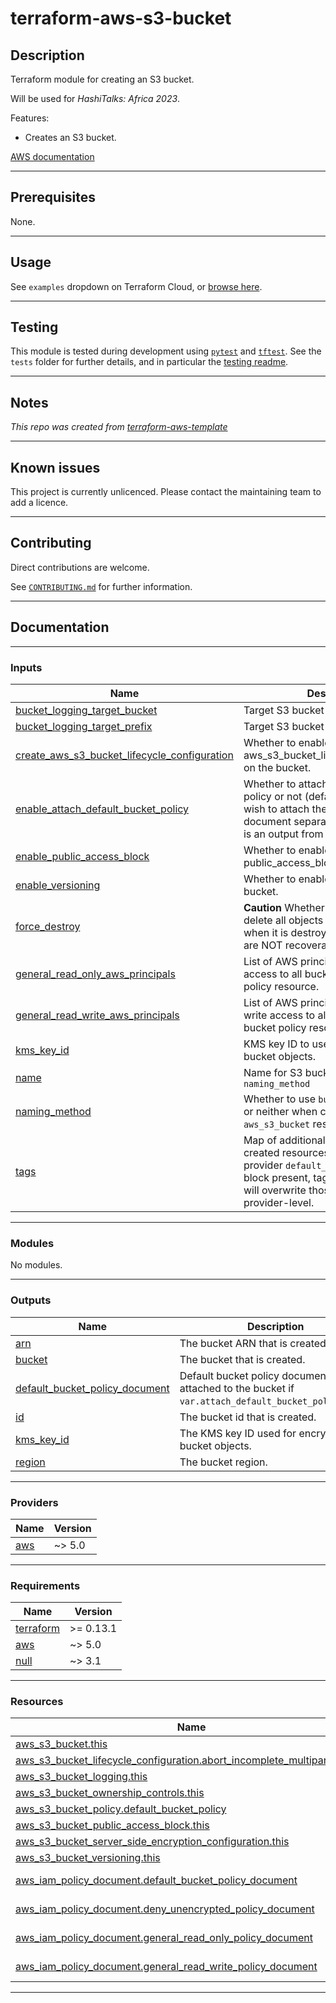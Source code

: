 # terraform-aws-s3-bucket

## Description

Terraform module for creating an S3 bucket.

Will be used for *HashiTalks: Africa 2023*.

Features:

 - Creates an S3 bucket.

[AWS documentation](https://docs.aws.amazon.com...)

----
## Prerequisites

None.

----
## Usage

See `examples` dropdown on Terraform Cloud, or [browse here](/examples/).

----
## Testing

This module is tested during development using [`pytest`](https://docs.pytest.org/en/7.2.x/) and [`tftest`](https://pypi.org/project/tftest/). See the `tests` folder for further details, and in particular the [testing readme](./tests/README.md).

----
## Notes

*This repo was created from [terraform-aws-template](https://github.com/cloudandthings/terraform-aws-template)*


----
## Known issues

This project is currently unlicenced. Please contact the maintaining team to add a licence.

----
## Contributing

Direct contributions are welcome.

See [`CONTRIBUTING.md`](./.github/CONTRIBUTING.md) for further information.

<!-- BEGIN_TF_DOCS -->
----
## Documentation

----
### Inputs

| Name | Description | Type | Default | Required |
|------|-------------|------|---------|:--------:|
| <a name="input_bucket_logging_target_bucket"></a> [bucket\_logging\_target\_bucket](#input\_bucket\_logging\_target\_bucket) | Target S3 bucket name for logging. | `string` | `""` | no |
| <a name="input_bucket_logging_target_prefix"></a> [bucket\_logging\_target\_prefix](#input\_bucket\_logging\_target\_prefix) | Target S3 bucket prefix for logging. | `string` | `""` | no |
| <a name="input_create_aws_s3_bucket_lifecycle_configuration"></a> [create\_aws\_s3\_bucket\_lifecycle\_configuration](#input\_create\_aws\_s3\_bucket\_lifecycle\_configuration) | Whether to enable the default aws\_s3\_bucket\_lifecycle\_configuration on the bucket. | `bool` | `true` | no |
| <a name="input_enable_attach_default_bucket_policy"></a> [enable\_attach\_default\_bucket\_policy](#input\_enable\_attach\_default\_bucket\_policy) | Whether to attach the default bucket policy or not (default=true). You may wish to attach the bucket policy document separately, in which case it is an output from this module. | `bool` | `true` | no |
| <a name="input_enable_public_access_block"></a> [enable\_public\_access\_block](#input\_enable\_public\_access\_block) | Whether to enable public\_access\_block on the bucket. | `bool` | `true` | no |
| <a name="input_enable_versioning"></a> [enable\_versioning](#input\_enable\_versioning) | Whether to enable versioning on the bucket. | `bool` | `true` | no |
| <a name="input_force_destroy"></a> [force\_destroy](#input\_force\_destroy) | **Caution** Whether to automatically delete all objects from the bucket when it is destroyed. These objects are NOT recoverable. | `bool` | `false` | no |
| <a name="input_general_read_only_aws_principals"></a> [general\_read\_only\_aws\_principals](#input\_general\_read\_only\_aws\_principals) | List of AWS principals to give read access to all bucket objects via bucket policy resource. | `list(string)` | `[]` | no |
| <a name="input_general_read_write_aws_principals"></a> [general\_read\_write\_aws\_principals](#input\_general\_read\_write\_aws\_principals) | List of AWS principals to give read and write access to all bucket objects via bucket policy resource. | `list(string)` | `[]` | no |
| <a name="input_kms_key_id"></a> [kms\_key\_id](#input\_kms\_key\_id) | KMS key ID to use for encrypting bucket objects. | `string` | `null` | no |
| <a name="input_name"></a> [name](#input\_name) | Name for S3 bucket. Also see `naming_method` | `string` | `null` | no |
| <a name="input_naming_method"></a> [naming\_method](#input\_naming\_method) | Whether to use `bucket`, `bucket_prefix` or neither when creating the `aws_s3_bucket` resource. | `string` | `"BUCKET"` | no |
| <a name="input_tags"></a> [tags](#input\_tags) | Map of additional tags to assign to created resources. If configured with a provider `default_tags` configuration block present, tags with matching keys will overwrite those defined at the provider-level. | `map(string)` | `{}` | no |

----
### Modules

No modules.

----
### Outputs

| Name | Description |
|------|-------------|
| <a name="output_arn"></a> [arn](#output\_arn) | The bucket ARN that is created. |
| <a name="output_bucket"></a> [bucket](#output\_bucket) | The bucket that is created. |
| <a name="output_default_bucket_policy_document"></a> [default\_bucket\_policy\_document](#output\_default\_bucket\_policy\_document) | Default bucket policy document, attached to the bucket if `var.attach_default_bucket_policy=true`. |
| <a name="output_id"></a> [id](#output\_id) | The bucket id that is created. |
| <a name="output_kms_key_id"></a> [kms\_key\_id](#output\_kms\_key\_id) | The KMS key ID used for encrypting bucket objects. |
| <a name="output_region"></a> [region](#output\_region) | The bucket region. |

----
### Providers

| Name | Version |
|------|---------|
| <a name="provider_aws"></a> [aws](#provider\_aws) | ~> 5.0 |

----
### Requirements

| Name | Version |
|------|---------|
| <a name="requirement_terraform"></a> [terraform](#requirement\_terraform) | >= 0.13.1 |
| <a name="requirement_aws"></a> [aws](#requirement\_aws) | ~> 5.0 |
| <a name="requirement_null"></a> [null](#requirement\_null) | ~> 3.1 |

----
### Resources

| Name | Type |
|------|------|
| [aws_s3_bucket.this](https://registry.terraform.io/providers/hashicorp/aws/latest/docs/resources/s3_bucket) | resource |
| [aws_s3_bucket_lifecycle_configuration.abort_incomplete_multipart_upload](https://registry.terraform.io/providers/hashicorp/aws/latest/docs/resources/s3_bucket_lifecycle_configuration) | resource |
| [aws_s3_bucket_logging.this](https://registry.terraform.io/providers/hashicorp/aws/latest/docs/resources/s3_bucket_logging) | resource |
| [aws_s3_bucket_ownership_controls.this](https://registry.terraform.io/providers/hashicorp/aws/latest/docs/resources/s3_bucket_ownership_controls) | resource |
| [aws_s3_bucket_policy.default_bucket_policy](https://registry.terraform.io/providers/hashicorp/aws/latest/docs/resources/s3_bucket_policy) | resource |
| [aws_s3_bucket_public_access_block.this](https://registry.terraform.io/providers/hashicorp/aws/latest/docs/resources/s3_bucket_public_access_block) | resource |
| [aws_s3_bucket_server_side_encryption_configuration.this](https://registry.terraform.io/providers/hashicorp/aws/latest/docs/resources/s3_bucket_server_side_encryption_configuration) | resource |
| [aws_s3_bucket_versioning.this](https://registry.terraform.io/providers/hashicorp/aws/latest/docs/resources/s3_bucket_versioning) | resource |
| [aws_iam_policy_document.default_bucket_policy_document](https://registry.terraform.io/providers/hashicorp/aws/latest/docs/data-sources/iam_policy_document) | data source |
| [aws_iam_policy_document.deny_unencrypted_policy_document](https://registry.terraform.io/providers/hashicorp/aws/latest/docs/data-sources/iam_policy_document) | data source |
| [aws_iam_policy_document.general_read_only_policy_document](https://registry.terraform.io/providers/hashicorp/aws/latest/docs/data-sources/iam_policy_document) | data source |
| [aws_iam_policy_document.general_read_write_policy_document](https://registry.terraform.io/providers/hashicorp/aws/latest/docs/data-sources/iam_policy_document) | data source |

----
<!-- END_TF_DOCS -->
